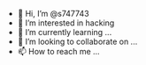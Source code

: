- 👋 Hi, I’m @s747743
- 👀 I’m interested in hacking
- 🌱 I’m currently learning ...
- 💞️ I’m looking to collaborate on ...
- 📫 How to reach me ...

<!---
s747743/s747743 is a ✨ special ✨ repository because its `README.md` (this file) appears on your GitHub profile.
You can click the Preview link to take a look at your changes.
--->



